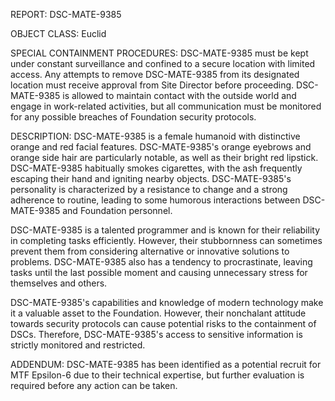 REPORT: DSC-MATE-9385

OBJECT CLASS: Euclid

SPECIAL CONTAINMENT PROCEDURES:
DSC-MATE-9385 must be kept under constant surveillance and confined to a secure location with limited access. Any attempts to remove DSC-MATE-9385 from its designated location must receive approval from Site Director before proceeding. DSC-MATE-9385 is allowed to maintain contact with the outside world and engage in work-related activities, but all communication must be monitored for any possible breaches of Foundation security protocols.

DESCRIPTION:
DSC-MATE-9385 is a female humanoid with distinctive orange and red facial features. DSC-MATE-9385's orange eyebrows and orange side hair are particularly notable, as well as their bright red lipstick. DSC-MATE-9385 habitually smokes cigarettes, with the ash frequently escaping their hand and igniting nearby objects. DSC-MATE-9385's personality is characterized by a resistance to change and a strong adherence to routine, leading to some humorous interactions between DSC-MATE-9385 and Foundation personnel.

DSC-MATE-9385 is a talented programmer and is known for their reliability in completing tasks efficiently. However, their stubbornness can sometimes prevent them from considering alternative or innovative solutions to problems. DSC-MATE-9385 also has a tendency to procrastinate, leaving tasks until the last possible moment and causing unnecessary stress for themselves and others.

DSC-MATE-9385's capabilities and knowledge of modern technology make it a valuable asset to the Foundation. However, their nonchalant attitude towards security protocols can cause potential risks to the containment of DSCs. Therefore, DSC-MATE-9385's access to sensitive information is strictly monitored and restricted.

ADDENDUM:
DSC-MATE-9385 has been identified as a potential recruit for MTF Epsilon-6 due to their technical expertise, but further evaluation is required before any action can be taken.